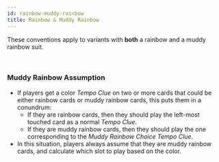 ```yaml
---
id: rainbow-muddy-rainbow
title: Rainbow & Muddy Rainbow
---
```


These conventions apply to variants with **both** a rainbow and a muddy rainbow suit.

<br />

### Muddy Rainbow Assumption

- If players get a color *Tempo Clue* on two or more cards that could be either rainbow cards or muddy rainbow cards, this puts them in a conundrum:
  - If they are rainbow cards, then they should play the left-most touched card as a normal *Tempo Clue*.
  - If they are muddy rainbow cards, then they should play the one corresponding to the *Muddy Rainbow Choice Tempo Clue*.
- In this situation, players always assume that they are muddy rainbow cards, and calculate which slot to play based on the color.
